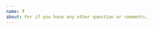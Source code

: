 ```yaml
---
name: ❓
about: For if you have any other question or comments.
---
```


<!---
Thanks for filing an issue 😄 ! Before you submit, please read the following:

Search open/closed issues before submitting since someone might have asked the same thing before!
-->


<!--- Go nuts. But not too much. -->


<!-- Love Auryo? Please consider supporting us:
👉  https://www.patreon.com/sneljo -->